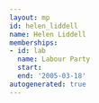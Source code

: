 ```yaml
---
layout: mp
id: helen_liddell
name: Helen Liddell
memberships:
- id: lab
  name: Labour Party
  start: 
  end: '2005-03-18'
autogenerated: true
---
```

